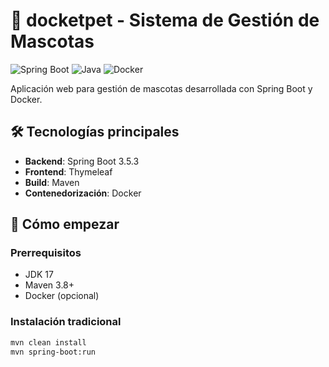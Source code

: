 # 🐶 docketpet - Sistema de Gestión de Mascotas

![Spring Boot](https://img.shields.io/badge/Spring_Boot-3.5.3-green.svg)
![Java](https://img.shields.io/badge/Java-17-blue.svg)
![Docker](https://img.shields.io/badge/Docker-✓-lightblue.svg)

Aplicación web para gestión de mascotas desarrollada con Spring Boot y Docker.

## 🛠 Tecnologías principales
- **Backend**: Spring Boot 3.5.3
- **Frontend**: Thymeleaf
- **Build**: Maven
- **Contenedorización**: Docker

## 🚀 Cómo empezar

### Prerrequisitos
- JDK 17
- Maven 3.8+
- Docker (opcional)

### Instalación tradicional
```bash
mvn clean install
mvn spring-boot:run